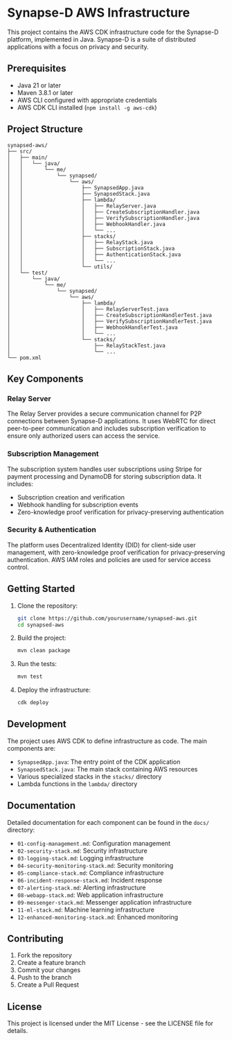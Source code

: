 # Synapse-D AWS Infrastructure

This project contains the AWS CDK infrastructure code for the Synapse-D platform, implemented in Java. Synapse-D is a suite of distributed applications with a focus on privacy and security.

## Prerequisites

- Java 21 or later
- Maven 3.8.1 or later
- AWS CLI configured with appropriate credentials
- AWS CDK CLI installed (`npm install -g aws-cdk`)

## Project Structure

```
synapsed-aws/
├── src/
│   ├── main/
│   │   └── java/
│   │       └── me/
│   │           └── synapsed/
│   │               └── aws/
│   │                   ├── SynapsedApp.java
│   │                   ├── SynapsedStack.java
│   │                   ├── lambda/
│   │                   │   ├── RelayServer.java
│   │                   │   ├── CreateSubscriptionHandler.java
│   │                   │   ├── VerifySubscriptionHandler.java
│   │                   │   ├── WebhookHandler.java
│   │                   │   └── ...
│   │                   ├── stacks/
│   │                   │   ├── RelayStack.java
│   │                   │   ├── SubscriptionStack.java
│   │                   │   ├── AuthenticationStack.java
│   │                   │   └── ...
│   │                   └── utils/
│   └── test/
│       └── java/
│           └── me/
│               └── synapsed/
│                   └── aws/
│                       ├── lambda/
│                       │   ├── RelayServerTest.java
│                       │   ├── CreateSubscriptionHandlerTest.java
│                       │   ├── VerifySubscriptionHandlerTest.java
│                       │   ├── WebhookHandlerTest.java
│                       │   └── ...
│                       └── stacks/
│                           ├── RelayStackTest.java
│                           └── ...
└── pom.xml
```

## Key Components

### Relay Server
The Relay Server provides a secure communication channel for P2P connections between Synapse-D applications. It uses WebRTC for direct peer-to-peer communication and includes subscription verification to ensure only authorized users can access the service.

### Subscription Management
The subscription system handles user subscriptions using Stripe for payment processing and DynamoDB for storing subscription data. It includes:
- Subscription creation and verification
- Webhook handling for subscription events
- Zero-knowledge proof verification for privacy-preserving authentication

### Security & Authentication
The platform uses Decentralized Identity (DID) for client-side user management, with zero-knowledge proof verification for privacy-preserving authentication. AWS IAM roles and policies are used for service access control.

## Getting Started

1. Clone the repository:
   ```bash
   git clone https://github.com/yourusername/synapsed-aws.git
   cd synapsed-aws
   ```

2. Build the project:
   ```bash
   mvn clean package
   ```

3. Run the tests:
   ```bash
   mvn test
   ```

4. Deploy the infrastructure:
   ```bash
   cdk deploy
   ```

## Development

The project uses AWS CDK to define infrastructure as code. The main components are:

- `SynapsedApp.java`: The entry point of the CDK application
- `SynapsedStack.java`: The main stack containing AWS resources
- Various specialized stacks in the `stacks/` directory
- Lambda functions in the `lambda/` directory

## Documentation

Detailed documentation for each component can be found in the `docs/` directory:

- `01-config-management.md`: Configuration management
- `02-security-stack.md`: Security infrastructure
- `03-logging-stack.md`: Logging infrastructure
- `04-security-monitoring-stack.md`: Security monitoring
- `05-compliance-stack.md`: Compliance infrastructure
- `06-incident-response-stack.md`: Incident response
- `07-alerting-stack.md`: Alerting infrastructure
- `08-webapp-stack.md`: Web application infrastructure
- `09-messenger-stack.md`: Messenger application infrastructure
- `11-ml-stack.md`: Machine learning infrastructure
- `12-enhanced-monitoring-stack.md`: Enhanced monitoring

## Contributing

1. Fork the repository
2. Create a feature branch
3. Commit your changes
4. Push to the branch
5. Create a Pull Request

## License

This project is licensed under the MIT License - see the LICENSE file for details. 